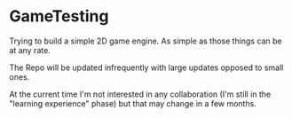 # GameTesting
Trying to build a simple 2D game engine. As simple as those things can be at any rate.

The Repo will be updated infrequently with large updates opposed to small ones.

At the current time I'm not interested in any collaboration (I'm still in the "learning experience" phase) but that may change in a few months.
